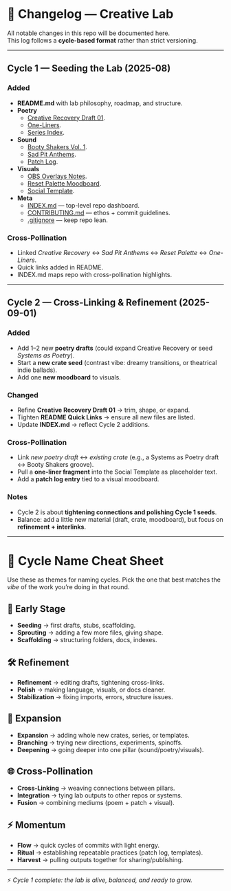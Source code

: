 # 📜 Changelog — Creative Lab

All notable changes in this repo will be documented here.  
This log follows a **cycle-based format** rather than strict versioning.  

---

## Cycle 1 — Seeding the Lab (2025-08)
### Added
- **README.md** with lab philosophy, roadmap, and structure.
- **Poetry**
  - [Creative Recovery Draft 01](poetry/posts/2025_creative_recovery.md).
  - [One-Liners](poetry/fragments/one_liners.md).
  - [Series Index](poetry/series_index.md).
- **Sound**
  - [Booty Shakers Vol. 1](sound/crates/booty_shakers_vol1.md).
  - [Sad Pit Anthems](sound/crates/sad_pit_anthems.md).
  - [Patch Log](sound/patches/patch_log.md).
- **Visuals**
  - [OBS Overlays Notes](visuals/obs_overlays.md).
  - [Reset Palette Moodboard](visuals/moodboards/reset_palette.md).
  - [Social Template](visuals/templates/social_template.md).
- **Meta**
  - [INDEX.md](INDEX.md) — top-level repo dashboard.
  - [CONTRIBUTING.md](CONTRIBUTING.md) — ethos + commit guidelines.
  - [.gitignore](.gitignore) — keep repo lean.

### Cross-Pollination
- Linked *Creative Recovery* ↔ *Sad Pit Anthems* ↔ *Reset Palette* ↔ *One-Liners*.
- Quick links added in README.
- INDEX.md maps repo with cross-pollination highlights.

---

## Cycle 2 — Cross-Linking & Refinement (2025-09-01)
### Added
- Add 1–2 new **poetry drafts** (could expand Creative Recovery or seed *Systems as Poetry*).  
- Start a **new crate seed** (contrast vibe: dreamy transitions, or theatrical indie ballads).  
- Add one **new moodboard** to visuals.  

### Changed
- Refine **Creative Recovery Draft 01** → trim, shape, or expand.  
- Tighten **README Quick Links** → ensure all new files are listed.  
- Update **INDEX.md** → reflect Cycle 2 additions.  

### Cross-Pollination
- Link *new poetry draft* ↔ *existing crate* (e.g., a Systems as Poetry draft ↔ Booty Shakers groove).  
- Pull a **one-liner fragment** into the Social Template as placeholder text.  
- Add a **patch log entry** tied to a visual moodboard.  

### Notes
- Cycle 2 is about **tightening connections and polishing Cycle 1 seeds**.  
- Balance: add a little new material (draft, crate, moodboard), but focus on **refinement + interlinks**.  

---

# 🔖 Cycle Name Cheat Sheet

Use these as themes for naming cycles. Pick the one that best matches the *vibe* of the work you’re doing in that round.

## 🌱 Early Stage
- **Seeding** → first drafts, stubs, scaffolding.  
- **Sprouting** → adding a few more files, giving shape.  
- **Scaffolding** → structuring folders, docs, indexes.  

## 🛠️ Refinement
- **Refinement** → editing drafts, tightening cross-links.  
- **Polish** → making language, visuals, or docs cleaner.  
- **Stabilization** → fixing imports, errors, structure issues.  

## 🔮 Expansion
- **Expansion** → adding whole new crates, series, or templates.  
- **Branching** → trying new directions, experiments, spinoffs.  
- **Deepening** → going deeper into one pillar (sound/poetry/visuals).  

## 🌐 Cross-Pollination
- **Cross-Linking** → weaving connections between pillars.  
- **Integration** → tying lab outputs to other repos or systems.  
- **Fusion** → combining mediums (poem + patch + visual).  

## ⚡ Momentum
- **Flow** → quick cycles of commits with light energy.  
- **Ritual** → establishing repeatable practices (patch log, templates).  
- **Harvest** → pulling outputs together for sharing/publishing.  

---

⚡ *Cycle 1 complete: the lab is alive, balanced, and ready to grow.*
